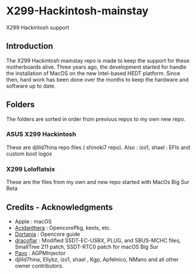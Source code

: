 # X299-Hackintosh-mainstay
X299 Hackintosh support
## Introduction
The X299 Hackintosh mainstay repo is made to keep the support for these motherboards alive.
Three years ago, the development started for handle the installation of MacOS on the new Intel-based HEDT platform.
Since then, hard work has been done over the months to keep the hardware and software up to date.

## Folders 

The folders are sorted in order from previous repos to my own new repo.

### ASUS X299 Hackintosh

These are djlild7hina repo files ( shinoki7 repo).
Also : izo1, shael : EFIs and custom boot logos

### X299 Loloflatsix

These are the files from my own and new repo started with MacOs Big Sur Beta

## Credits - Acknowledgments
* Apple : macOS
* [Acidanthera](https://github.com/acidanthera) : OpencorePkg, kexts, etc.
* [Dortania](https://github.com/dortania) : Opencore guide
* [dracoflar](https://github.com/khronokernel) : Modified SSDT-EC-USBX, PLUG, and SBUS-MCHC files, SmallTree 211 patch, SSDT-RTC0 patch for macOS Big Sur
* [Pavo](https://github.com/Pavo-IM) : AGPMInjector
* djlild7hina, Ellybz, izo1, shael , Kgp, Apfelnico, NMano and all other owner contributors.
